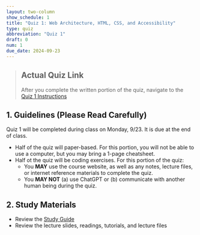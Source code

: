 ```yaml
---
layout: two-column
show_schedule: 1
title: "Quiz 1: Web Architecture, HTML, CSS, and Accessibility"
type: quiz
abbreviation: "Quiz 1"
draft: 0
num: 1
due_date: 2024-09-23
---
```


> ## Actual Quiz Link
> After you complete the written portion of the quiz, navigate to the <a href="/fall2024/activities/quiz01" target="_blank">Quiz 1 Instructions</a>

## 1. Guidelines (Please Read Carefully)
Quiz 1 will be completed during class on Monday, 9/23. It is due at the end of class.
* Half of the quiz will paper-based. For this portion, you will not be able to use a computer, but you may bring a 1-page cheatsheet. 
* Half ot the quiz will be coding exercises. For this portion of the quiz:
    * You **MAY** use the course website, as well as any notes, lecture files, or internet reference materials to complete the quiz.
    * You **MAY NOT** (a) use ChatGPT or (b) communicate with another human being during the quiz.

## 2. Study Materials
* Review the <a href="https://docs.google.com/document/d/1iR0Yw6Z1Knf_kwsRRKF91iJP1xTffqzbcybggNXhHIQ/edit?usp=sharing" target="_blank">Study Guide</a>
* Review the lecture slides, readings, tutorials, and lecture files
